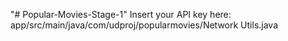 "# Popular-Movies-Stage-1" 
Insert your API key here: app/src/main/java/com/udproj/popularmovies/Network Utils.java

